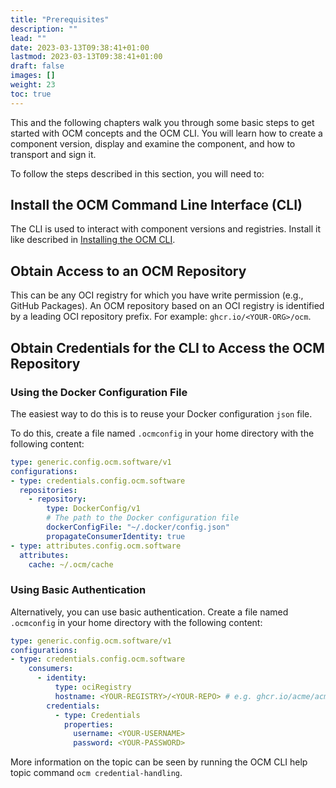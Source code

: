 ```yaml
---
title: "Prerequisites"
description: ""
lead: ""
date: 2023-03-13T09:38:41+01:00
lastmod: 2023-03-13T09:38:41+01:00
draft: false
images: []
weight: 23
toc: true
---
```


This and the following chapters walk you through some basic steps to get started with OCM concepts and the OCM CLI.
You will learn how to create a component version, display and examine the component, and how to transport and sign it.

To follow the steps described in this section, you will need to:

## Install the OCM Command Line Interface (CLI)

The CLI is used to interact with component versions and registries. Install it like described in [Installing the OCM CLI](/docs/getting-started/installing-the-ocm-cli).

## Obtain Access to an OCM Repository

This can be any OCI registry for which you have write permission (e.g., GitHub Packages). An OCM repository based on an OCI registry is identified by a leading OCI repository prefix. For example: `ghcr.io/<YOUR-ORG>/ocm`.

## Obtain Credentials for the CLI to Access the OCM Repository

### Using the Docker Configuration File

The easiest way to do this is to reuse your Docker configuration `json` file.

To do this, create a file named `.ocmconfig` in your home directory with the following content:

```yaml
type: generic.config.ocm.software/v1
configurations:
- type: credentials.config.ocm.software
  repositories:
    - repository:
        type: DockerConfig/v1
        # The path to the Docker configuration file
        dockerConfigFile: "~/.docker/config.json"
        propagateConsumerIdentity: true
- type: attributes.config.ocm.software
  attributes:
    cache: ~/.ocm/cache
```

### Using Basic Authentication

Alternatively, you can use basic authentication. Create a file named `.ocmconfig` in your home directory with the following content:

```yaml
type: generic.config.ocm.software/v1
configurations:
- type: credentials.config.ocm.software
    consumers:
      - identity:
          type: ociRegistry
          hostname: <YOUR-REGISTRY>/<YOUR-REPO> # e.g. ghcr.io/acme/acme
        credentials:
          - type: Credentials
            properties:
              username: <YOUR-USERNAME>
              password: <YOUR-PASSWORD>
```

More information on the topic can be seen by running the OCM CLI help topic command `ocm credential-handling`.
